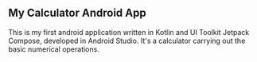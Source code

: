 ## My Calculator Android App
This is my first android application written in Kotlin and UI Toolkit Jetpack Compose, developed in Android Studio. It's a calculator carrying out the basic numerical operations.
